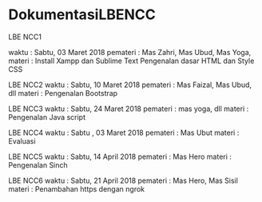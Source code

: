 # DokumentasiLBENCC

LBE NCC1

waktu     : Sabtu, 03 Maret 2018
pemateri  : Mas Zahri, Mas Ubud, Mas Yoga,
materi    : Install Xampp dan Sublime Text
            Pengenalan dasar HTML dan Style CSS

LBE NCC2
waktu       : Sabtu, 10 Maret 2018
pemateri    : Mas Faizal, Mas Ubud, dll
materi      : Pengenalan Bootstrap

LBE NCC3
waktu       : Sabtu, 24 Maret 2018
pemateri    : mas yoga, dll
materi      : Pengenalan Java script

LBE NCC4
waktu       : Sabtu , 03 Maret 2018
pemateri    : Mas Ubut
materi      : Evaluasi

LBE NCC5
waktu       : Sabtu, 14 April 2018
pemateri    : Mas Hero
materi      : Pengenalan Sinch

LBE NCC6
waktu       : Sabtu, 21 April 2018
pemateri    : Mas Hero, Mas Sisil
materi      : Penambahan https dengan ngrok
